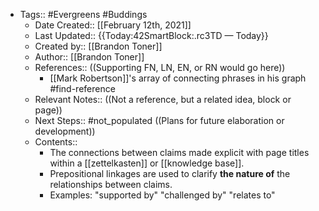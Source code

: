 - Tags:: #Evergreens #Buddings
    - Date Created:: [[February 12th, 2021]]
    - Last Updated:: {{Today:42SmartBlock:.rc3TD — Today}}
    - Created by:: [[Brandon Toner]]
    - Author:: [[Brandon Toner]]
    - References::  ((Supporting FN, LN, EN, or RN would go here))
        - [[Mark Robertson]]'s array of connecting phrases in his graph #find-reference
    - Relevant Notes::  ((Not a reference, but a related idea, block or page))
    - Next Steps:: #not_populated ((Plans for future elaboration or development))
    - Contents:: 
        - The connections between claims made explicit with page titles within a [[zettelkasten]] or [[knowledge base]].
        - Prepositional linkages are used to clarify **the nature of** the relationships between claims.
        - Examples: "supported by" "challenged by" "relates to"
